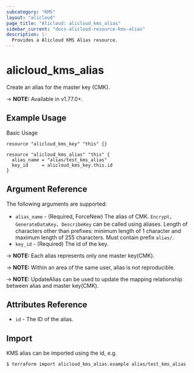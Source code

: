 ```yaml
---
subcategory: "KMS"
layout: "alicloud"
page_title: "Alicloud: alicloud_kms_alias"
sidebar_current: "docs-alicloud-resource-kms-alias"
description: |-
  Provides a Alicloud KMS Alias resource.
---
```


# alicloud\_kms\_alias

Create an alias for the master key (CMK).

-> **NOTE:** Available in v1.77.0+.

## Example Usage

Basic Usage

```
resource "alicloud_kms_key" "this" {}

resource "alicloud_kms_alias" "this" {
  alias_name = "alias/test_kms_alias"
  key_id     = alicloud_kms_key.this.id
}
```

## Argument Reference

The following arguments are supported:

* `alias_name` - (Required, ForceNew) The alias of CMK. `Encrypt`、`GenerateDataKey`、`DescribeKey` can be called using aliases. Length of characters other than prefixes: minimum length of 1 character and maximum length of 255 characters. Must contain prefix `alias/`.
* `key_id` - (Required) The id of the key.

-> **NOTE:** Each alias represents only one master key(CMK).

-> **NOTE:** Within an area of the same user, alias is not reproducible.

-> **NOTE:** UpdateAlias can be used to update the mapping relationship between alias and master key(CMK).


## Attributes Reference

* `id` - The ID of the alias.

## Import

KMS alias can be imported using the id, e.g.

```
$ terraform import alicloud_kms_alias.example alias/test_kms_alias
```